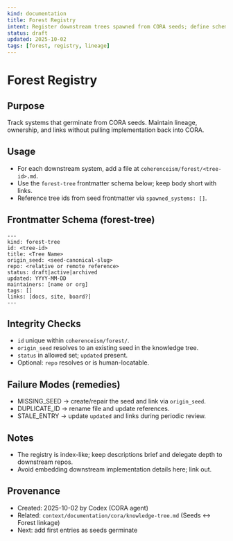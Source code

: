 ```yaml
---
kind: documentation
title: Forest Registry
intent: Register downstream trees spawned from CORA seeds; define schema and integrity checks
status: draft
updated: 2025-10-02
tags: [forest, registry, lineage]
---
```


# Forest Registry

## Purpose
Track systems that germinate from CORA seeds. Maintain lineage, ownership, and links without pulling implementation back into CORA.

## Usage
- For each downstream system, add a file at `coherenceism/forest/<tree-id>.md`.
- Use the `forest-tree` frontmatter schema below; keep body short with links.
- Reference tree ids from seed frontmatter via `spawned_systems: []`.

## Frontmatter Schema (forest-tree)
```
---
kind: forest-tree
id: <tree-id>
title: <Tree Name>
origin_seed: <seed-canonical-slug>
repo: <relative or remote reference>
status: draft|active|archived
updated: YYYY-MM-DD
maintainers: [name or org]
tags: []
links: [docs, site, board?]
---
```

## Integrity Checks
- `id` unique within `coherenceism/forest/`.
- `origin_seed` resolves to an existing seed in the knowledge tree.
- `status` in allowed set; `updated` present.
- Optional: `repo` resolves or is human-locatable.

## Failure Modes (remedies)
- MISSING_SEED → create/repair the seed and link via `origin_seed`.
- DUPLICATE_ID → rename file and update references.
- STALE_ENTRY → update `updated` and links during periodic review.

## Notes
- The registry is index-like; keep descriptions brief and delegate depth to downstream repos.
- Avoid embedding downstream implementation details here; link out.

## Provenance
- Created: 2025-10-02 by Codex (CORA agent)
- Related: `context/documentation/cora/knowledge-tree.md` (Seeds ↔ Forest linkage)
- Next: add first entries as seeds germinate
